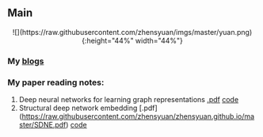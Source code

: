 ## Main  
<div align=center>
![](https://raw.githubusercontent.com/zhensyuan/imgs/master/yuan.png){:height="44%" width="44%"}
</div>  

### My [blogs](https://zhensyuan.github.io/blog/)

### My paper reading notes:  
1. Deep neural networks for learning graph representations [.pdf](https://raw.githubusercontent.com/zhensyuan/zhensyuan.github.io/master/DNN%20for%20Learning%20Graph%20Representations.pdf) [code]()  
2. Structural deep network embedding [.pdf]
(https://raw.githubusercontent.com/zhensyuan/zhensyuan.github.io/master/SDNE.pdf) [code]()
